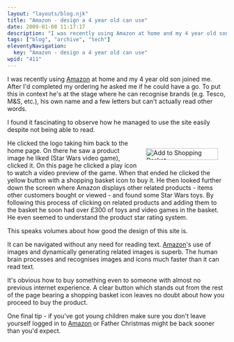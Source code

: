 ```yaml
---
layout: "layouts/blog.njk"
title: "Amazon - design a 4 year old can use"
date: 2009-01-08 11:17:17
description: "I was recently using Amazon at home and my 4 year old son joined me"
tags: ["blog", "archive", "tech"]
eleventyNavigation:
  key: "Amazon - design a 4 year old can use"
wpid: "411"
---
```


I was recently using <a href="http://www.amazon.co.uk" target="_blank">Amazon</a> at home and my 4 year old son joined me. After I'd completed my ordering he asked me if he could have a go. To put this in context he's at the stage where he can recognise brands (e.g. Tesco, M&amp;S, etc.), his own name and a few letters but can't actually read other words.

I found it fascinating to observe how he managed to use the site easily despite not being able to read.

<img class="alignright" style="float: right;border: 0;margin: 20px" src="http://www.chris-smith-web.com/wp/wp-content/uploads/2009/01/addtobasket.gif" alt="Add to Shopping Basket" width="166" height="27" />He clicked the logo taking him back to the home page. On there he saw a product image he liked (Star Wars video game), clicked it. On this page he clicked a play icon to watch a video preview of the game. When that ended he clicked the yellow button with a shopping basket icon to buy it. He then looked further down the screen where Amazon displays other related products - items other customers bought or viewed - and found some Star Wars toys. By following this process of clicking on related products and adding them to the basket he soon had over £300 of toys and video games in the basket. He even seemed to understand the product star rating system.

This speaks volumes about how good the design of this site is.

It can be navigated without any need for reading text. <a href="http://www.amazon.co.uk" target="_blank">Amazon</a>'s use of images and dynamically generating related images is superb. The human brain processes and recognises images and icons much faster than it can read text.

It's obvious how to buy something even to someone with almost no previous internet experience. A clear button which stands out from the rest of the page bearing a shopping basket icon leaves no doubt about how you proceed to buy the product.

One final tip - if you've got young children make sure you don't leave yourself logged in to <a href="http://www.amazon.co.uk" target="_blank">Amazon</a> or Father Christmas might be back sooner than you'd expect.
